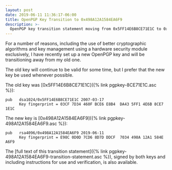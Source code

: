 ```yaml
---
layout: post
date: 2019-06-11 11:36:17-06:00
title: OpenPGP Key Transition to 0x498A12A1584EA6F9
description: >-
  OpenPGP key transition statement moving from 0x5FF14E6B8CE71E1C to 0x498A12A1584EA6F9.
---
```


For a number of reasons, including the use of better cryptographic
algorithms and key management using a hardware security module
exclusively, I have recently set up a new OpenPGP key and will be
transitioning away from my old one.

The old key will continue to be valid for some time, but I prefer
that the new key be used whenever possible.

<!--more-->

The old key was [0x5FF14E6B8CE71E1C]({% link pgpkey-8CE71E1C.asc %}):

    pub   dsa1024/0x5FF14E6B8CE71E1C 2007-03-17
          Key fingerprint = 03CF 7D34 460F BCE6 E8B4  DA43 5FF1 4E6B 8CE7 1E1C

The new key is [0x498A12A1584EA6F9]({% link pgpkey-498A12A1584EA6F9.asc %}):

    pub   rsa4096/0x498A12A1584EA6F9 2019-06-11
          Key fingerprint = E98C 0D0D 7CD6 8D7D DDCF  7034 498A 12A1 584E A6F9

The [full text of this transition
statement]({% link pgpkey-498A12A1584EA6F9-transition-statement.asc %}), signed by both keys and including instructions for use and verification, is also
available.
